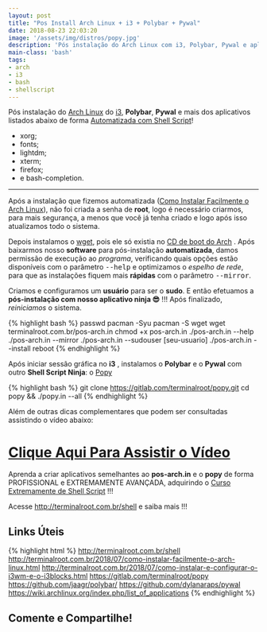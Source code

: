 ```yaml
---
layout: post
title: "Pos Install Arch Linux + i3 + Polybar + Pywal"
date: 2018-08-23 22:03:20
image: '/assets/img/distros/popy.jpg'
description: 'Pós instalação do Arch Linux com i3, Polybar, Pywal e aplicativos.'
main-class: 'bash'
tags:
- arch
- i3
- bash
- shellscript
---
```


Pós instalação do [Arch Linux](http://terminalroot.com.br/2018/07/como-instalar-facilmente-o-arch-linux.html) do [i3](http://terminalroot.com.br/2018/07/como-instalar-e-configurar-o-i3wm-e-o-i3blocks.html), __Polybar__, __Pywal__ e mais dos aplicativos listados abaixo de forma [Automatizada com Shell Script](http://terminalroot.com.br/shell)!

+ xorg;
+ fonts;
+ lightdm;
+ xterm;
+ firefox;
+ e bash-completion.

***

Após a instalação que fizemos automatizada ([Como Instalar Facilmente o Arch Linux](http://terminalroot.com.br/2018/07/como-instalar-facilmente-o-arch-linux.html)), não foi criada a senha de __root__, logo é necessário criarmos, para mais segurança, a menos que você já tenha criado e logo após isso atualizamos todo o sistema. 

Depois instalamos o [wget](https://www.gnu.org/software/wget/), pois ele só existia no [CD de boot do Arch](https://www.archlinux.org/download/) . Após baixarmos nosso __software__ para pós-instalação __automatizada__, damos permissão de execução ao _programa_, verificando quais opções estão disponíveis com o parâmetro <kbd>--help</kbd> e optimizamos o _espelho de rede_, para que as instalações fiquem mais __rápidas__ com o parâmetro <kbd>--mirror</kbd>. 

Criamos e configuramos um __usuário__ para ser o __sudo__. E então efetuamos a __pós-instalação com nosso aplicativo ninja 😎__ !!! Após finalizado, _reiniciamos_ o sistema.

{% highlight bash %}
passwd
pacman -Syu
pacman -S wget
wget terminalroot.com.br/pos-arch.in
chmod +x pos-arch.in
./pos-arch.in --help
./pos-arch.in --mirror
./pos-arch.in --sudouser [seu-usuario]
./pos-arch.in --install
reboot
{% endhighlight %}

Após iniciar sessão gráfica no __i3__ , instalamos o __Polybar__ e o __Pywal__ com outro __Shell Script Ninja__: o [Popy](https://gitlab.com/terminalroot/popy)

{% highlight bash %}
git clone https://gitlab.com/terminalroot/popy.git
cd popy && ./popy.in --all
{% endhighlight %}

Além de outras dicas complementares que podem ser consultadas assistindo o vídeo abaixo:

# [Clique Aqui Para Assistir o Vídeo](https://www.youtube.com/watch?v=DdJb2N8twbU)

Aprenda a criar aplicativos semelhantes ao __pos-arch.in__ e o __popy__ de forma PROFISSIONAL e EXTREMAMENTE AVANÇADA, adquirindo o [Curso Extremamente de Shell Script](http://terminalroot.com.br/shell) !!!

Acesse <http://terminalroot.com.br/shell> e saiba mais !!!

## Links Úteis

{% highlight html %}
http://terminalroot.com.br/shell
http://terminalroot.com.br/2018/07/como-instalar-facilmente-o-arch-linux.html
http://terminalroot.com.br/2018/07/como-instalar-e-configurar-o-i3wm-e-o-i3blocks.html
https://gitlab.com/terminalroot/popy
https://github.com/jaagr/polybar/
https://github.com/dylanaraps/pywal
https://wiki.archlinux.org/index.php/list_of_applications
{% endhighlight %}

## Comente e Compartilhe!

<script async src="https://pagead2.googlesyndication.com/pagead/js/adsbygoogle.js"></script>

<!-- Informat -->
<ins class="adsbygoogle"
 style="display:block"
 data-ad-client="ca-pub-2838251107855362"
 data-ad-slot="2327980059"
 data-ad-format="auto"
 data-full-width-responsive="true"></ins>

<script>
(adsbygoogle = window.adsbygoogle || []).push({});
</script>

